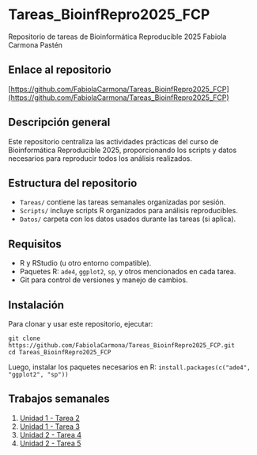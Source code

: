 # Tareas_BioinfRepro2025_FCP  
Repositorio de tareas de Bioinformática Reproducible 2025 Fabiola Carmona Pastén

## Enlace al repositorio  
[https://github.com/FabiolaCarmona/Tareas_BioinfRepro2025_FCP](https://github.com/FabiolaCarmona/Tareas_BioinfRepro2025_FCP)

## Descripción general  
Este repositorio centraliza las actividades prácticas del curso de Bioinformática Reproducible 2025, proporcionando los scripts y datos necesarios para reproducir todos los análisis realizados.

## Estructura del repositorio  
- `Tareas/` contiene las tareas semanales organizadas por sesión.  
- `Scripts/` incluye scripts R organizados para análisis reproducibles.  
- `Datos/` carpeta con los datos usados durante las tareas (si aplica).

## Requisitos  
- R y RStudio (u otro entorno compatible).  
- Paquetes R: `ade4`, `ggplot2`, `sp`, y otros mencionados en cada tarea.  
- Git para control de versiones y manejo de cambios.

## Instalación  
Para clonar y usar este repositorio, ejecutar:
```
git clone https://github.com/FabiolaCarmona/Tareas_BioinfRepro2025_FCP.git
cd Tareas_BioinfRepro2025_FCP
```
Luego, instalar los paquetes necesarios en R: `install.packages(c("ade4", "ggplot2", "sp"))`

## Trabajos semanales  
1. [Unidad 1 - Tarea 2](./Tareas/Tarea2)  
2. [Unidad 1 - Tarea 3](./Tareas/Tareas_Sesion_3)  
3. [Unidad 2 - Tarea 4](./Tareas/Unidad2/Prac_Uni5_code)
4. [Unidad 2 - Tarea 5](./Unidad2/Tarea_Sesion2.md)

